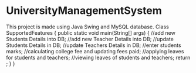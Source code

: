 # UniversityManagementSystem
This project is made using Java Swing and MySQL database.
Class SupportedFeatures
{
  public static void main(String[] args)
  {
      //add new Students Details into DB;
      //add new Teacher Details into DB;
      //update Students Details in DB;
      //update Teachers Details in DB;
      //enter students marks;
      //calculating college fee and updating fees paid;
      //applying leaves for students and teachers;
      //viewing leaves of students and teachers;
      return ;
  }
}
